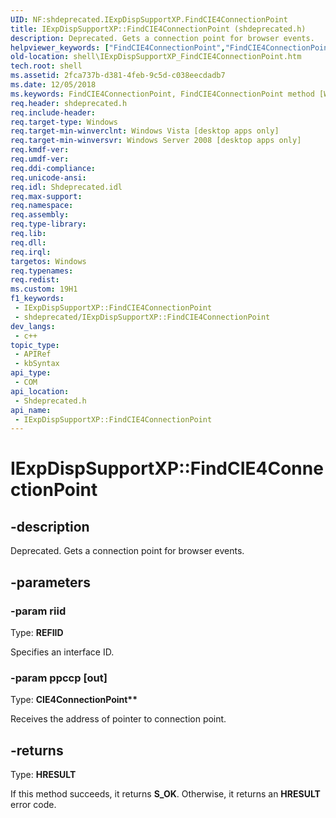 ```yaml
---
UID: NF:shdeprecated.IExpDispSupportXP.FindCIE4ConnectionPoint
title: IExpDispSupportXP::FindCIE4ConnectionPoint (shdeprecated.h)
description: Deprecated. Gets a connection point for browser events.
helpviewer_keywords: ["FindCIE4ConnectionPoint","FindCIE4ConnectionPoint method [Windows Shell]","FindCIE4ConnectionPoint method [Windows Shell]","IExpDispSupportXP interface","IExpDispSupportXP interface [Windows Shell]","FindCIE4ConnectionPoint method","IExpDispSupportXP.FindCIE4ConnectionPoint","IExpDispSupportXP::FindCIE4ConnectionPoint","_shell_IExpDispSupportXP_FindCIE4ConnectionPoint","shdeprecated/IExpDispSupportXP::FindCIE4ConnectionPoint","shell.IExpDispSupportXP_FindCIE4ConnectionPoint"]
old-location: shell\IExpDispSupportXP_FindCIE4ConnectionPoint.htm
tech.root: shell
ms.assetid: 2fca737b-d381-4feb-9c5d-c038eecdadb7
ms.date: 12/05/2018
ms.keywords: FindCIE4ConnectionPoint, FindCIE4ConnectionPoint method [Windows Shell], FindCIE4ConnectionPoint method [Windows Shell],IExpDispSupportXP interface, IExpDispSupportXP interface [Windows Shell],FindCIE4ConnectionPoint method, IExpDispSupportXP.FindCIE4ConnectionPoint, IExpDispSupportXP::FindCIE4ConnectionPoint, _shell_IExpDispSupportXP_FindCIE4ConnectionPoint, shdeprecated/IExpDispSupportXP::FindCIE4ConnectionPoint, shell.IExpDispSupportXP_FindCIE4ConnectionPoint
req.header: shdeprecated.h
req.include-header: 
req.target-type: Windows
req.target-min-winverclnt: Windows Vista [desktop apps only]
req.target-min-winversvr: Windows Server 2008 [desktop apps only]
req.kmdf-ver: 
req.umdf-ver: 
req.ddi-compliance: 
req.unicode-ansi: 
req.idl: Shdeprecated.idl
req.max-support: 
req.namespace: 
req.assembly: 
req.type-library: 
req.lib: 
req.dll: 
req.irql: 
targetos: Windows
req.typenames: 
req.redist: 
ms.custom: 19H1
f1_keywords:
 - IExpDispSupportXP::FindCIE4ConnectionPoint
 - shdeprecated/IExpDispSupportXP::FindCIE4ConnectionPoint
dev_langs:
 - c++
topic_type:
 - APIRef
 - kbSyntax
api_type:
 - COM
api_location:
 - Shdeprecated.h
api_name:
 - IExpDispSupportXP::FindCIE4ConnectionPoint
---
```


# IExpDispSupportXP::FindCIE4ConnectionPoint


## -description

Deprecated. Gets a connection point for browser events.

## -parameters

### -param riid

Type: <b>REFIID</b>

Specifies an interface ID.

### -param ppccp [out]

Type: <b>CIE4ConnectionPoint**</b>

Receives the address of pointer to connection point.

## -returns

Type: <b>HRESULT</b>

If this method succeeds, it returns <b xmlns:loc="http://microsoft.com/wdcml/l10n">S_OK</b>. Otherwise, it returns an <b xmlns:loc="http://microsoft.com/wdcml/l10n">HRESULT</b> error code.

